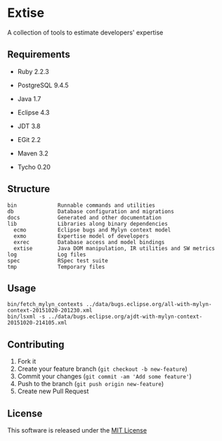 # Extise

A collection of tools to estimate developers' expertise

## Requirements

- Ruby 2.2.3
- PostgreSQL 9.4.5

- Java 1.7
- Eclipse 4.3
- JDT 3.8
- EGit 2.2
- Maven 3.2
- Tycho 0.20

## Structure

    bin             Runnable commands and utilities
    db              Database configuration and migrations
    docs            Generated and other documentation
    lib             Libraries along binary dependencies
      ecmo          Eclipse bugs and Mylyn context model
      exmo          Expertise model of developers
      exrec         Database access and model bindings
      extise        Java DOM manipulation, IR utilities and SW metrics
    log             Log files
    spec            RSpec test suite
    tmp             Temporary files

## Usage

    bin/fetch_mylyn_contexts ../data/bugs.eclipse.org/all-with-mylyn-context-20151020-201230.xml
    bin/lsxml -s ../data/bugs.eclipse.org/ajdt-with-mylyn-context-20151020-214105.xml

## Contributing

1. Fork it
2. Create your feature branch (`git checkout -b new-feature`)
3. Commit your changes (`git commit -am 'Add some feature'`)
4. Push to the branch (`git push origin new-feature`)
5. Create new Pull Request

## License

This software is released under the [MIT License](LICENSE.md)

